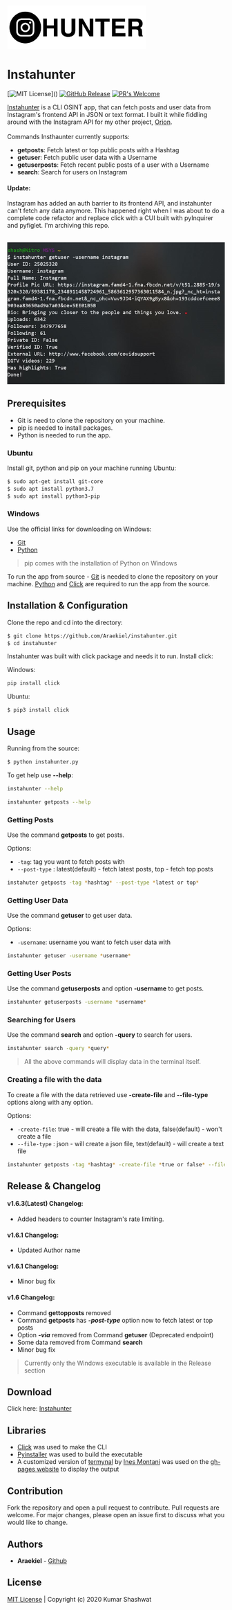 <img alt="Instahunter" src="https://raw.githubusercontent.com/Araekiel/instahunter/gh-pages/public/images/logo.png" height="100">

# Instahunter
[![MIT License](https://img.shields.io/apm/l/atomic-design-ui.svg?)]() [![GitHub Release](https://img.shields.io/badge/release-v1.6.3-blue)]() [![PR's Welcome](https://img.shields.io/badge/PRs-welcome-brightgreen.svg?style=flat)](http://makeapullrequest.com) 

[Instahunter](https://araekiel.github.io/instahunter) is a CLI OSINT app, that can fetch posts and user data from Instagram's frontend API in JSON or text format. I built it while fiddling around with the Instagram API for my other project, [Orion](https://github.com/Araekiel/orion).
<br/>
<br/>
Commands Insthaunter currently supports:
- **getposts**: Fetch latest or top public posts with a Hashtag
- **getuser**: Fetch public user data with a Username
- **getuserposts**: Fetch recent public posts of a user with a Username
- **search**: Search for users on Instagram

#### Update:
Instagram has added an auth barrier to its frontend API, and instahunter can't fetch any data anymore. This happened right when I was about to do a complete code refactor and replace click with a CUI built with pyInquirer and pyfiglet. I'm archiving this repo. 

<br/>
<img alt="Screenshot" src="https://raw.githubusercontent.com/Araekiel/instahunter/gh-pages/public/images/screenshot.jpg">

## Prerequisites

- Git is need to clone the repository on your machine.
- pip is needed to install packages.
- Python is needed to run the app.

### Ubuntu

Install git, python and pip on your machine running Ubuntu:

```bash
$ sudo apt-get install git-core
$ sudo apt install python3.7
$ sudo apt install python3-pip
```

### Windows

Use the official links for downloading on Windows:

- [Git](https://git-scm.com/)
- [Python](https://www.python.org/)

> pip comes with the installation of Python on Windows


To run the app from source - [Git](https://git-scm.com/) is needed to clone the repository on your machine. [Python](https://www.python.org/) and [Click](https://click.palletsprojects.com/en/7.x/) are required to run the app from the source.

## Installation & Configuration

Clone the repo and cd into the directory: 

```bash
$ git clone https://github.com/Araekiel/instahunter.git
$ cd instahunter
```

Instahunter was built with click package and needs it to run. Install click:

Windows:
```bash
pip install click
```

Ubuntu: 
```bash
$ pip3 install click
```

## Usage

Running from the source:

```bash
$ python instahunter.py
```

To get help use **--help**:

```bash
instahunter --help
```

```bash
instahunter getposts --help
```

### Getting Posts

Use the command **getposts** to get posts.

Options:

- `-tag`: tag you want to fetch posts with 
- `--post-type` : latest(default) - fetch latest posts, top - fetch top posts

```bash
instahuter getposts -tag *hashtag* --post-type *latest or top*
```

### Getting User Data

Use the command **getuser** to get user data.

Options:

- `-username`: username you want to fetch user data with

```bash
instahunter getuser -username *username*
```

### Getting User Posts

Use the command **getuserposts** and option **-username** to get posts.

```bash
instahunter getuserposts -username *username*
```

### Searching for Users

Use the command **search** and option **-query** to search for users.

```bash
instahunter search -query *query*
```

> All the above commands will display data in the terminal itself.

### Creating a file with the data

To create a file with the data retrieved use **-create-file** and **--file-type** options along with any option.

Options:

- `-create-file`: true - will create a file with the data, false(default) - won't create a file
- `--file-type` : json - will create a json file, text(default) - will create a text file

```bash
instahunter getposts -tag *hashtag* -create-file *true or false* --file-type *json or text*
```

## Release & Changelog

#### v1.6.3(Latest) Changelog:
- Added headers to counter Instagram's rate limiting.

#### v1.6.1 Changelog: 
- Updated Author name  

#### v1.6.1 Changelog: 
- Minor bug fix

#### v1.6 Changelog: 
- Command **gettopposts** removed
- Command **getposts** has ***-post-type*** option now to fetch latest or top posts
- Option ***-via*** removed from Command **getuser** (Deprecated endpoint)
- Some data removed from Command **search** 
- Minor bug fix

> Currently only the Windows executable is available in the Release section

## Download

Click here: [Instahunter](https://github.com/Araekiel/instahunter/releases/download/v1.6.3/instahunter.exe)

## Libraries

- [Click](https://click.palletsprojects.com/en/7.x/) was used to make the CLI
- [Pyinstaller](https://www.pyinstaller.org/) was used to build the executable
- A customized version of [termynal](https://github.com/ines/termynal) by [Ines Montani](https://github.com/ines) was used on the [gh-pages website](https://araekiel.github.io/instahunter) to display the output 
 
## Contribution

Fork the repository and open a pull request to contribute.
Pull requests are welcome. For major changes, please open an issue first to discuss what you would like to change.

## Authors

- **Araekiel** - [Github](https://github.com/Araekiel)

## License


[MIT License](https://github.com/Araekiel/instahunter/blob/master/LICENSE) | Copyright (c) 2020 Kumar Shashwat
